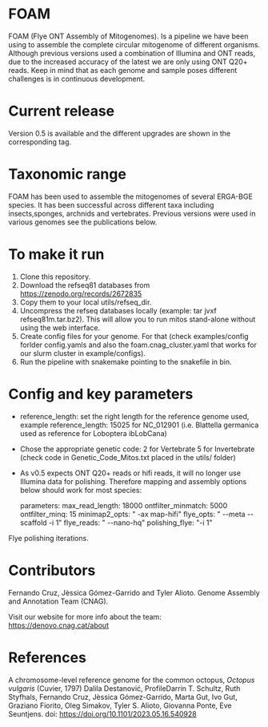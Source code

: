 # FOAM
FOAM (Flye ONT Assembly of Mitogenomes). Is a pipeline we have been using to assemble the complete circular mitogenome of different organisms. Although previous versions used a combination of Illumina and ONT reads, due to the increased accuracy of the latest we are only using ONT Q20+ reads. Keep in mind that as each genome and sample poses different challenges is in continuous development.

# Current release
Version 0.5 is available and the different upgrades are shown in the corresponding tag.

# Taxonomic range 
FOAM has been used to assemble the mitogenomes of several ERGA-BGE species. It has been successful across different taxa including insects,sponges, archnids and vertebrates. Previous versions were used in various genomes see the publications below.

# To make it run
1. Clone this repository.
2. Download the refseq81 databases from https://zenodo.org/records/2672835
3. Copy them to your local utils/refseq_dir.
4. Uncompress the refseq databases locally  (example:  tar jvxf refseq81m.tar.bz2). This will allow you to run mitos stand-alone without using the web interface.
5. Create config files for your genome. For that (check examples/config forlder config.yamls and also the foam.cnag_cluster.yaml that works for our slurm cluster in example/configs).
6. Run the pipeline with snakemake pointing to the snakefile in bin.

# Config and key parameters

  - reference_length: set the right length for the reference genome used, example reference_length: 15025 for NC_012901 (i.e. Blattella germanica used as reference for Loboptera ibLobCana)

  - Chose the appropriate genetic code: 2 for Vertebrate 5 for Invertebrate (check code in Genetic_Code_Mitos.txt placed in the utils/ folder)
  - As v0.5 expects ONT Q20+ reads or hifi reads, it will no longer use Illumina data for polishing. Therefore mapping and assembly options below should work for most species:

	  parameters:
		max_read_length: 18000
  		ontfilter_minmatch: 5000
  		ontfilter_minq: 15
  		minimap2_opts: " -ax map-hifi"
  		flye_opts: " --meta --scaffold -i 1"
  		flye_reads: " --nano-hq"
  		polishing_flye: "-i 1"

Flye polishing iterations. 


# Contributors
Fernando Cruz, Jèssica Gómez-Garrido and Tyler Alioto. Genome Assembly and Annotation Team (CNAG).

Visit our website for more info about the team: https://denovo.cnag.cat/about

# References
A chromosome-level reference genome for the common octopus, _Octopus vulgaris_ (Cuvier, 1797)
Dalila Destanović, ProfileDarrin T. Schultz, Ruth Styfhals, Fernando Cruz, Jèssica Gómez-Garrido, Marta Gut, Ivo Gut, Graziano Fiorito, Oleg Simakov, Tyler S. Alioto, Giovanna Ponte, Eve Seuntjens.
doi: https://doi.org/10.1101/2023.05.16.540928 
